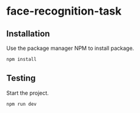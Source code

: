 # face-recognition-task

## Installation

Use the package manager NPM to install package.

```bash
npm install
```

## Testing


Start the project.

```bash
npm run dev
```
